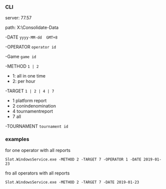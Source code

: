 ### CLI

server: 77.57

path:  X:\Consolidate-Data

-DATE `yyyy-MM-dd  GMT+8`

-OPERATOR `operator id`

-Game `game id`

-METHOD `1 | 2`

  - 1: all in one time   
  - 2: per hour

-TARGET `1 | 2 | 4 | 7`

  - 1 platform report
  - 2 conindenomination
  - 4 tournamentreport
  - 7 all

-TOURNAMENT `tournament id`

### examples

for one operator with all reports

`Slot.WindowsService.exe -METHOD 2 -TARGET 7 -OPERATOR 1 -DATE 2019-01-23`

fro all operators with all reports

`Slot.WindowsService.exe -METHOD 2 -TARGET 7 -DATE 2019-01-23`

